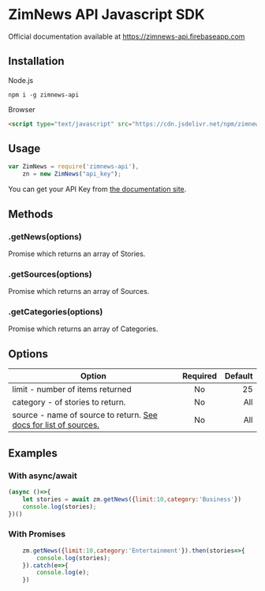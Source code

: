 # ZimNews API Javascript SDK

Official documentation available at <https://zimnews-api.firebaseapp.com>

## Installation

Node.js
```
npm i -g zimnews-api
```

Browser
```html
<script type="text/javascript" src="https://cdn.jsdelivr.net/npm/zimnewsapi/index.js">
```

## Usage

```javascript
var ZimNews = require('zimnews-api'),
    zn = new ZimNews("api_key");
```

You can get your API Key from [the documentation site](https://zimnews-api.firebaseapp.com/#/api-key).

## Methods

### .getNews(options)

Promise which returns an array of Stories.

### .getSources(options)

Promise which returns an array of Sources.

### .getCategories(options)

Promise which returns an array of Categories.

## Options

| Option        | Required      | Default  | 
| ------------- |:-------------:| -----:|
| limit - number of items returned        | No | 25 |
| category - of stories to return.     | No       |   All |
| source - name of source to return. [See docs for list of sources.](https://zimnews-api.firebaseapp.com/#/sources) | No      |    All |

## Examples

### With async/await

```javascript
(async ()=>{
    let stories = await zm.getNews({limit:10,category:'Business'})
    console.log(stories);
})()
```

### With Promises

```javascript
    zm.getNews({limit:10,category:'Entertainment'}).then(stories=>{
        console.log(stories);
    }).catch(e=>{
        console.log(e);
    })
```
